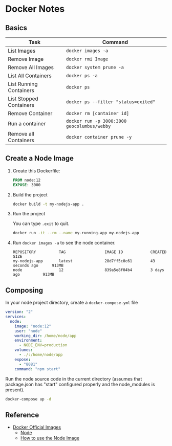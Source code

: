 # Docker Notes

## Basics

| Task                    | Command                                  |
|-------------------------|------------------------------------------|
| List Images             | ```docker images -a```                   |
| Remove Image            | ```docker rmi Image```                   |
| Remove All Images       | ```docker system prune -a```             |
| List All Containers     | ```docker ps -a```                       |
| List Running Containers | ```docker ps```                          |
| List Stopped Containers | ```docker ps --filter "status=exited"``` |
| Remove Container        | ```docker rm [container id]```           |
| Run a container         | ```docker run -p 3000:3000 geocolumbus/webby``` |    
| Remove all Containers | ```docker container prune -y``` |

## Create a Node Image

1. Create this Dockerfile:
   ```dockerfile
   FROM node:12
   EXPOSE: 3000
   ```
1. Build the project
   ```bash
   docker build -t my-nodejs-app .
   ```
1. Run the project

   You can type ```.exit``` to quit.
   ```bash
   docker run -it --rm --name my-running-app my-nodejs-app
   ```
1. Run ```docker images -a``` to see the node container.
   ```text
   REPOSITORY          TAG                 IMAGE ID            CREATED             SIZE
   my-nodejs-app       latest              28d7ff5c0c61        43 seconds ago      913MB
   node                12                  839a5e8f04b4        3 days ago          913MB
   ```
      
## Composing

In your node project directory, create a ```docker-compose.yml``` file

```yaml
version: "2"
services:
  node:
    image: "node:12"
    user: "node"
    working_dir: /home/node/app
    environment:
      - NODE_ENV=production
    volumes:
      - ./:/home/node/app
    expose:
      - "8081"
    command: "npm start"
```
Run the node source code in the current directory (assumes that package.json has "start" configured properly and the node_modules is present).
```bash
docker-compose up -d
```

## Reference

* [Docker Official Images](https://hub.docker.com/search?q=node&type=image&image_filter=official)
  * [Node](https://hub.docker.com/_/node)
  * [How to use the Node Image](https://github.com/nodejs/docker-node/blob/master/README.md#how-to-use-this-image)

